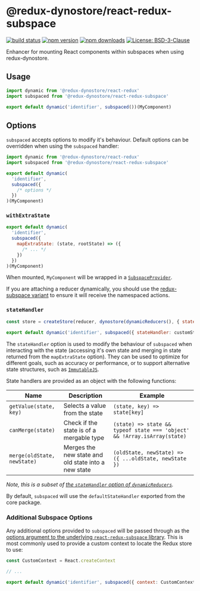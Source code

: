 # @redux-dynostore/react-redux-subspace

[![build status](https://img.shields.io/travis/ioof-holdings/redux-dynostore/master.svg?style=flat-square)](https://travis-ci.org/ioof-holdings/redux-dynostore)
[![npm version](https://img.shields.io/npm/v/@redux-dynostore/react-redux-subspace.svg?style=flat-square)](https://www.npmjs.com/package/@redux-dynostore/react-redux-subspace)
[![npm downloads](https://img.shields.io/npm/dm/@redux-dynostore/react-redux-subspace.svg?style=flat-square)](https://www.npmjs.com/package/@redux-dynostore/react-redux-subspace)
[![License: BSD-3-Clause](https://img.shields.io/npm/l/@redux-dynostore/react-redux-subspace.svg?style=flat-square)](/LICENSE.md)

Enhancer for mounting React components within subspaces when using redux-dynostore.

## Usage

```javascript
import dynamic from '@redux-dynostore/react-redux'
import subspaced from '@redux-dynostore/react-redux-subspace'

export default dynamic('identifier', subspaced())(MyComponent)
```

## Options

`subspaced` accepts options to modify it's behaviour. Default options can be overridden when using the `subspaced` handler:

```javascript
import dynamic from '@redux-dynostore/react-redux'
import subspaced from '@redux-dynostore/react-redux-subspace'

export default dynamic(
  'identifier',
  subspaced({
    /* options */
  })
)(MyComponent)
```

### `withExtraState`

```javascript
export default dynamic(
  'identifier',
  subspaced({
    mapExtraState: (state, rootState) => ({
      /* ... */
    })
  })
)(MyComponent)
```

When mounted, `MyComponent` will be wrapped in a [`SubspaceProvider`](https://ioof-holdings.github.io/redux-subspace/packages/react-redux-subspace/docs/api/SubspaceProvider.html).

If you are attaching a reducer dynamically, you should use the [redux-subspace variant](/packages/redux-dynostore-redux-subspace) to ensure it will receive the namespaced actions.

### `stateHandler`

```javascript
const store = createStore(reducer, dynostore(dynamicReducers(), { stateHandler: customStateHandler }))
```

```javascript
export default dynamic('identifier', subspaced({ stateHandler: customStateHandler }))(MyComponent)
```

The `stateHandler` option is used to modify the behaviour of `subspaced` when interacting with the state (accessing it's own state and merging in state returned from the `mapExtraState` option). They can be used to optimize for different goals, such as accuracy or performance, or to support alternative state structures, such as [`ImmutableJS`](<(http://facebook.github.io/immutable-js/docs/#/)>).

State handlers are provided as an object with the following functions:

| Name                        | Description                                         | Example                                                                  |
| --------------------------- | --------------------------------------------------- | ------------------------------------------------------------------------ |
| `getValue(state, key)`      | Selects a value from the state                      | `(state, key) => state[key]`                                             |
| `canMerge(state)`           | Check if the state is of a mergable type            | `(state) => state && typeof state === 'object' && !Array.isArray(state)` |
| `merge(oldState, newState)` | Merges the new state and old state into a new state | `(oldState, newState) => ({ ...oldState, newState })`                    |

_Note, this is a subset of [the `stateHandler` option of `dynamicReducers`](/packages/redux-dynostore-core#stateHandler)._

By default, `subspaced` will use the `defaultStateHandler` exported from the core package.

### Additional Subspace Options

Any additional options provided to `subspaced` will be passed through as the [options argument to the underlying `react-redux-subspace` library](https://ioof-holdings.github.io/redux-subspace/packages/react-redux-subspace/docs/api/subspaced.html#arguments).  This is most commonly used to provide a custom context to locate the Redux store to use:

```javascript
const CustomContext = React.createContext

// ...

export default dynamic('identifier', subspaced({ context: CustomContext }))(MyComponent)
```
